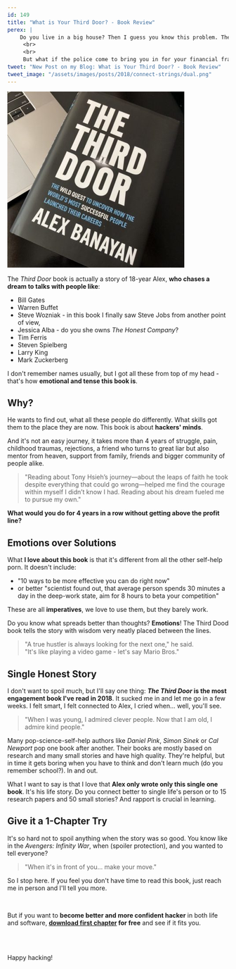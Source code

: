 ```yaml
---
id: 149
title: "What is Your Third Door? - Book Review"
perex: |
    Do you live in a big house? Then I guess you know this problem. There is the main door, there is the garden door and most people use these.
     <br>
     <br>
     But what if the police come to bring you in for your financial frauds and child porn, **what door do you take to run**?
tweet: "New Post on my Blog: What is Your Third Door? - Book Review"
tweet_image: "/assets/images/posts/2018/connect-strings/dual.png"
---
```


<img src="/assets/images/posts/2018/third-door/book.jpg" class="img-thumbnail">

The *Third Door* book is actually a story of 18-year Alex, **who chases a dream to talks with people like**:
 
- Bill Gates 
- Warren Buffet 
- Steve Wozniak - in this book I finally saw Steve Jobs from another point of view,  
- Jessica Alba - do you she owns *The Honest Company*?
- Tim Ferris
- Steven Spielberg
- Larry King
- Mark Zuckerberg

I don't remember names usually, but I got all these from top of my head - that's how **emotional and tense this book is**.

## Why? 

He wants to find out, what all these people do differently. What skills got them to the place they are now. 
This book is about **hackers' minds**.

And it's not an easy journey, it takes more than 4 years of struggle, pain, childhood traumas, rejections, a friend who turns to great liar but also mentor from heaven, support from family, friends and bigger community of people alike.

<blockquote class="blockquote text-center">
    "Reading about Tony Hsieh’s journey—about the leaps of faith he took despite everything that could go wrong—helped me find the courage within myself I didn’t know I had. Reading about his dream fueled me to pursue my own."
</blockquote>

**What would you do for 4 years in a row without getting above the profit line?**

## Emotions over Solutions

What **I love about this book** is that it's different from all the other self-help porn. It doesn't include:

- "10 ways to be more effective you can do right now" 
- or better "scientist found out, that average person spends 30 minutes a day in the deep-work state, aim for 8 hours to beta your competition"
 
These are all **imperatives**, we love to use them, but they barely work. 

Do you know what spreads better than thoughts? **Emotions**! The Third Dood book tells the story with wisdom very neatly placed between the lines.

<blockquote class="blockquote text-center">
    "A true hustler is always looking for the next one," he said.<br>
    "It's like playing a video game - let's say Mario Bros."
</blockquote>

## Single Honest Story

I don't want to spoil much, but I'll say one thing: ***The Third Door*  is the most engagement book I've read in 2018**. It sucked me in and let me go in a few weeks. I felt smart, I felt connected to Alex, I cried when... well, you'll see.    

<blockquote class="blockquote text-center">
    "When I was young, I admired clever people. Now that I am old, I admire kind people."
</blockquote>

Many pop-science-self-help authors like *Daniel Pink*, *Simon Sinek* or *Cal Newport* pop one book after another. Their books are mostly based on research and many small stories and have high quality. They're helpful, but in time it gets boring when you have to think and don't learn much (do you remember school?). In and out.

What I want to say is that I love that **Alex only wrote only this single one book**. It's his life story. Do you connect better to single life's person or to 15 research papers and 50 small stories? And rapport is crucial in learning.    

## Give it a 1-Chapter Try 

It's so hard not to spoil anything when the story was so good. You know like in the *Avengers: Infinity War*, when (spoiler protection), and you wanted to tell everyone?

<blockquote class="blockquote text-center">
    "When it's in front of you... make your move."
</blockquote>

So I stop here. If you feel you don't have time to read this book, just reach me in person and I'll tell you more.

<br>

But if you want to **become better and more confident hacker** in both life and software, **[download first chapter](https://www.amazon.com/Third-Door-Uncover-Successful-Launched-ebook/dp/B076NS2JSW) for free** and see if it fits you.

<br><br>

Happy hacking!
